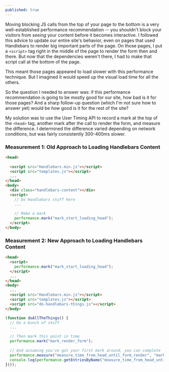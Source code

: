 ```yaml
---
published: true
---
```

Moving blocking JS calls from the top of your page to the bottom is a very well-established performance recommendation -- you shouldn't block your visitors from _seeing_ your content before it becomes interactive. I followed this advice to update our entire site's behavior, even on pages that used Handlebars to render big important parts of the page. On those pages, I put a `<script>` tag right in the middle of the page to render the form then and there. But now that the dependencies weren't there, I had to make that script call at the bottom of the page.

This meant those pages appeared to load slower with this performance technique. But I imagined it would speed up the visual load time for all the others.

So the question I needed to answer was: if this performance recommendation is going to be mostly good for our site, how bad is it for those pages? And a sharp follow-up question (which I'm not sure how to answer yet) would be _how_ good is it for the rest of the site?

My solution was to use the User Timing API to record a mark at the top of the `<head>` tag, another mark after the call to render the form, and measure the difference. I determined the difference varied depending on network conditions, but was fairly consistently 300-400ms slower.

### Measurement 1: Old Approach to Loading Handlebars Content
```html
<head>
  
  <script src="Handlebars.min.js"></script>
  <script src="templates.js"></script>
  ...
</head>
<body>
  <div class="handlebars-content"></div>
  <script>
    // Do Handlebars stuff here
    ...
  
    // Make a mark
    performance.mark("mark_start_loading_head");
  </script>
</body>
```

### Measurement 2: New Approach to Loading Handlebars Content
```html
<head>
  <script>
    performance.mark("mark_start_loading_head");
  </script>
  ...
</head>
<body>
  ...
  <script src="Handlebars.min.js"></script>
  <script src="templates.js"></script>
  <script src="do-handlebars-things.js"></script>
</body>
```

```js:do-handlebars-things.js
(function doAllTheThings() {
  // Do a bunch of stuff
  ...

  // Then mark this point in time
  performance.mark("mark_render_form");
  
  // And assuming you've got your first mark around, you can complete
  performance.measure("measure_time_from_head_until_form_render", "mark_start_loading_head", "mark_render_form");
  console.log(performance.getEntriesByName("measure_time_from_head_until_form_render")[0].duration + "ms until loaded form");
}());
```
